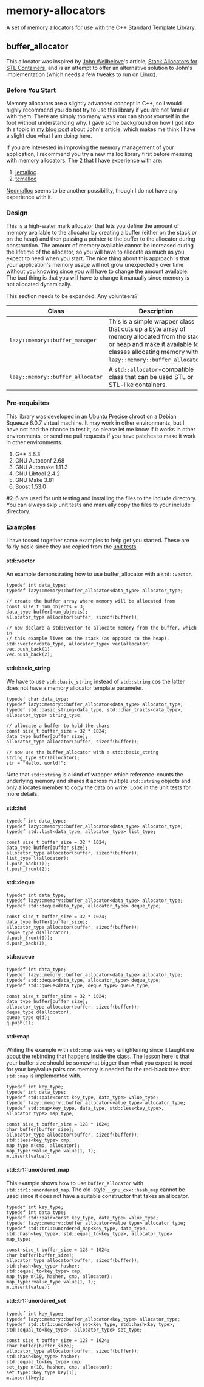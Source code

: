 memory-allocators
=================

A set of memory allocators for use with the C++ Standard Template Library.

buffer_allocator
----------------

This allocator was inspired by [John Wellbelove](http://www.codeguru.com/member.php/John+Wellbelove/)'s article, [Stack Allocators for STL Containers](http://www.codeguru.com/cpp/article.php/c18503/C-Programming-Stack-Allocators-for-STL-Containers.htm), and is an attempt to offer an alternative solution to John's implementation (which needs a few tweaks to run on Linux).

### Before You Start

Memory allocators are a slightly advanced concept in C++, so I would highly recommend you do not try to use this library if you are not familiar with them.  There are simply too many ways you can shoot yourself in the foot without understanding why.  I gave some background on how I got into this topic in [my blog post](http://thelazyenginerd.com/post/52004241212/stack-allocators-for-stl-containers) about John's article, which makes me think I have a slight clue what I am doing here.

If you are interested in improving the memory management of your application, I recommend you try a new malloc library first before messing with memory allocators.  The 2 that I have experience with are:

1. [jemalloc](http://www.canonware.com/jemalloc/)
2. [tcmalloc](https://code.google.com/p/gperftools/)

[Nedmalloc](http://www.nedprod.com/programs/portable/nedmalloc/) seems to be another possibility, though I do not have any experience with it.

### Design

This is a high-water mark allocator that lets you define the amount of memory available to the allocator by creating a buffer (either on the stack or on the heap) and then passing a pointer to the buffer to the allocator during construction.  The amount of memory available cannot be increased during the lifetime of the allocator, so you will have to allocate as much as you expect to need when you start.  The nice thing about this approach is that your application's memory usage will not grow unexpectedly over time without you knowing since you will have to change the amount available.  The bad thing is that you will have to change it manually since memory is not allocated dynamically.

This section needs to be expanded.  Any volunteers?

| Class                          | Description |
|--------------------------------|-------------|
| `lazy::memory::buffer_manager`   | This is a simple wrapper class that cuts up a byte array of memory allocated from the stack or heap and make it available to classes allocating memory with `lazy::memory::buffer_allocator`. |
| `lazy::memory::buffer_allocator` | A `std::allocator`-compatible class that can be used STL or STL-like containers. |


### Pre-requisites

This library was developed in an [Ubuntu Precise chroot](https://github.com/thelazyenginerd/vroot) on a Debian Squeeze 6.0.7 virtual machine.  It may work in other environments, but I have not had the chance to test it, so please let me know if it works in other environments, or send me pull requests if you have patches to make it work in other environments.

1. G++ 4.6.3
2. GNU Autoconf 2.68
3. GNU Automake 1.11.3
4. GNU Libtool 2.4.2
5. GNU Make 3.81
6. Boost 1.53.0

\#2-6 are used for unit testing and installing the files to the include directory.  You can always skip unit tests and manually copy the files to your include directory.

### Examples

I have tossed together some examples to help get you started.  These are fairly basic since they are copied from the [unit tests](/blob/master/src/buffer_allocator_container_test.cpp).

#### std::vector

An example demonstrating how to use buffer_allocator with a `std::vector`.

    typedef int data_type;
    typedef lazy::memory::buffer_allocator<data_type> allocator_type;
    
    // create the buffer array where memory will be allocated from
    const size_t num_objects = 3;
    data_type buffer[num_objects];
    allocator_type allocator(buffer, sizeof(buffer));
    
    // now declare a std::vector to allocate memory from the buffer, which in
    // this example lives on the stack (as opposed to the heap).
    std::vector<data_type, allocator_type> vec(allocator)
    vec.push_back(1)
    vec.push_back(2);

#### std::basic_string

We have to use `std::basic_string` instead of `std::string` cos the latter does not have a memory allocator template parameter.

    typedef char data_type;
    typedef lazy::memory::buffer_allocator<data_type> allocator_type;
    typedef std::basic_string<data_type, std::char_traits<data_type>, allocator_type> string_type;
    
    // allocate a buffer to hold the chars
    const size_t buffer_size = 32 * 1024;
    data_type buffer[buffer_size];
    allocator_type allocator(buffer, sizeof(buffer));
    
    // now use the buffer_allocator with a std::basic_string
    string_type str(allocator);
    str = "Hello, world!";

Note that `std::string` is a kind of wrapper which reference-counts the underlying memory and shares it across multiple `std::string` objects and only allocates member to copy the data on write.  Look in the unit tests for more details.

#### std::list

    typedef int data_type;
    typedef lazy::memory::buffer_allocator<data_type> allocator_type;
    typedef std::list<data_type, allocator_type> list_type;

    const size_t buffer_size = 32 * 1024;
    data_type buffer[buffer_size];
    allocator_type allocator(buffer, sizeof(buffer));
    list_type l(allocator);
    l.push_back(1));
    l.push_front(2);

#### std::deque

    typedef int data_type;
    typedef lazy::memory::buffer_allocator<data_type> allocator_type;
    typedef std::deque<data_type, allocator_type> deque_type;

    const size_t buffer_size = 32 * 1024;
    data_type buffer[buffer_size];
    allocator_type allocator(buffer, sizeof(buffer));
    deque_type d(allocator);
    d.push_front(0));
    d.push_back(1);

#### std::queue

    typedef int data_type;
    typedef lazy::memory::buffer_allocator<data_type> allocator_type;
    typedef std::deque<data_type, allocator_type> deque_type;
    typedef std::queue<data_type, deque_type> queue_type;

    const size_t buffer_size = 32 * 1024;
    data_type buffer[buffer_size];
    allocator_type allocator(buffer, sizeof(buffer));
    deque_type d(allocator);
    queue_type q(d);
    q.push(1);

#### std::map

Writing the example with `std::map` was very enlightening since it taught me about [the rebinding that happens inside the class](http://stackoverflow.com/questions/15488527/rebinding-in-a-custom-stl-allocator-with-pre-allocated-block).  The lesson here is that your buffer size should be somewhat bigger than what you expect to need for your key/value pairs cos memory is needed for the red-black tree that `std::map` is implemented with.

    typedef int key_type;
    typedef int data_type;
    typedef std::pair<const key_type, data_type> value_type;
    typedef lazy::memory::buffer_allocator<value_type> allocator_type;
    typedef std::map<key_type, data_type, std::less<key_type>, allocator_type> map_type;

    const size_t buffer_size = 128 * 1024;
    char buffer[buffer_size];
    allocator_type allocator(buffer, sizeof(buffer));
    std::less<key_type> cmp;
    map_type m(cmp, allocator);
    map_type::value_type value(1, 1); 
    m.insert(value);

#### std::tr1::unordered_map

This example shows how to use `buffer_allocator` with `std::tr1::unordered_map`.  The old-style `__gnu_cxx::hash_map` cannot be used since it does not have a suitable constructor that takes an allocator.

    typedef int key_type;
    typedef int data_type;
    typedef std::pair<const key_type, data_type> value_type;
    typedef lazy::memory::buffer_allocator<value_type> allocator_type;
    typedef std::tr1::unordered_map<key_type, data_type, std::hash<key_type>, std::equal_to<key_type>, allocator_type> map_type;
    
    const size_t buffer_size = 128 * 1024;
    char buffer[buffer_size];
    allocator_type allocator(buffer, sizeof(buffer));
    std::hash<key_type> hasher;
    std::equal_to<key_type> cmp;
    map_type m(10, hasher, cmp, allocator);
    map_type::value_type value(1, 1);
    m.insert(value);

#### std::tr1::unordered_set

    typedef int key_type;
    typedef lazy::memory::buffer_allocator<key_type> allocator_type;
    typedef std::tr1::unordered_set<key_type, std::hash<key_type>, std::equal_to<key_type>, allocator_type> set_type;

    const size_t buffer_size = 128 * 1024;
    char buffer[buffer_size];
    allocator_type allocator(buffer, sizeof(buffer));
    std::hash<key_type> hasher;
    std::equal_to<key_type> cmp;
    set_type m(10, hasher, cmp, allocator);
    set_type::key_type key(1);
    m.insert(key);

